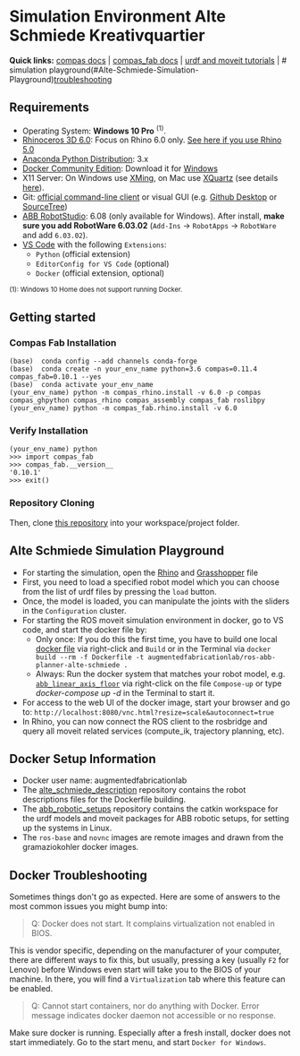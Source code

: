 # Simulation Environment Alte Schmiede Kreativquartier

**Quick links:** [compas docs](https://compas-dev.github.io/main/) | [compas_fab docs](https://gramaziokohler.github.io/compas_fab/latest/) | [urdf and moveit tutorials](https://gramaziokohler.github.io/compas_fab/latest/examples/03_backends_ros/07_ros_create_urdf_ur5_with_measurement_tool.html) | # simulation playground(#Alte-Schmiede-Simulation-Playground)[troubleshooting](#docker-troubleshooting)

## Requirements

* Operating System: **Windows 10 Pro** <sup>(1)</sup>.
* [Rhinoceros 3D 6.0](https://www.rhino3d.com/): Focus on Rhino 6.0 only. [See here if you use Rhino 5.0](#rhino-50)
* [Anaconda Python Distribution](https://www.anaconda.com/download/): 3.x
* [Docker Community Edition](https://www.docker.com/get-started): Download it for [Windows](https://store.docker.com/editions/community/docker-ce-desktop-windows)
* X11 Server: On Windows use [XMing](https://sourceforge.net/projects/xming/), on Mac use [XQuartz](https://www.xquartz.org/) (see details [here](https://medium.com/@mreichelt/how-to-show-x11-windows-within-docker-on-mac-50759f4b65cb)).
* Git: [official command-line client](https://git-scm.com/) or visual GUI (e.g. [Github Desktop](https://desktop.github.com/) or [SourceTree](https://www.sourcetreeapp.com/))
* [ABB RobotStudio](https://new.abb.com/products/robotics/robotstudio/downloads): 6.08 (only available for Windows). After install, **make sure you add RobotWare 6.03.02** (`Add-Ins` -> `RobotApps` -> `RobotWare` and add `6.03.02`).
* [VS Code](https://code.visualstudio.com/) with the following `Extensions`:
  * `Python` (official extension)
  * `EditorConfig for VS Code` (optional)
  * `Docker` (official extension, optional)

<sup>(1): Windows 10 Home does not support running Docker.</sup>


## Getting started

### Compas Fab Installation
    
    (base)  conda config --add channels conda-forge
    (base)  conda create -n your_env_name python=3.6 compas=0.11.4 compas_fab=0.10.1 --yes
    (base)  conda activate your_env_name
    (your_env_name) python -m compas_rhino.install -v 6.0 -p compas compas_ghpython compas_rhino compas_assembly compas_fab roslibpy
    (your_env_name) python -m compas_fab.rhino.install -v 6.0
    
### Verify Installation

    (your_env_name) python
    >>> import compas_fab
    >>> compas_fab.__version__
    '0.10.1'
    >>> exit()

### Repository Cloning
Then, clone [this repository](https://github.com/augmentedfabricationlab/alte_schmiede) into your workspace/project folder.    

## Alte Schmiede Simulation Playground

* For starting the simulation, open the [Rhino](rhino/robotic_setup_alte_schmiede.3dm) and [Grasshopper](rhino/robotic_setup_alte_schmiede.ghx) file
* First, you need to load a specified robot model which you can choose from the list of urdf files by pressing the `load` button.
* Once, the model is loaded, you can manipulate the joints with the sliders in the `Configuration` cluster.
* For starting the ROS moveit simulation environment in docker, go to VS code, and start the docker file by:
  * Only once: If you do this the first time, you have to build one local [docker file](docker\docker-images\Dockerfile) via right-click and `Build` or in the Terminal via `docker build --rm -f Dockerfile -t augmentedfabricationlab/ros-abb-planner-alte-schmiede .`
  * Always: Run the docker system that matches your robot model, e.g. [`abb_linear_axis_floor`](docker\ros-systems\abb_linear_axis_floor\docker-compose.yml) via right-click on the file `Compose-up` or type *docker-compose up -d* in the Terminal to start it.
* For access to the web UI of the docker image, start your browser and go to:
      `http://localhost:8080/vnc.html?resize=scale&autoconnect=true`
* In Rhino, you can now connect the ROS client to the rosbridge and query all moveit related services (compute_ik, trajectory planning, etc).


## Docker Setup Information
* Docker user name: augmentedfabricationlab
* The [alte_schmiede_description](https://github.com/augmentedfabricationlab/alte_schmiede_description.git) repository contains the robot descriptions files for the Dockerfile building.
* The [abb_robotic_setups](https://github.com/augmentedfabricationlab/abb_robotic_setups.git) repository contains the catkin workspace for the urdf models and moveit packages for ABB robotic setups, for setting up the systems in Linux.
* The `ros-base` and `novnc` images are remote images and drawn from the gramaziokohler docker images.

## Docker Troubleshooting

Sometimes things don't go as expected. Here are some of answers to the most common issues you might bump into:

> Q: Docker does not start. It complains virtualization not enabled in BIOS.

This is vendor specific, depending on the manufacturer of your computer, there are different ways to fix this, but usually, pressing a key (usually `F2` for Lenovo) before Windows even start will take you to the BIOS of your machine. In there, you will find a `Virtualization` tab where this feature can be enabled.

> Q: Cannot start containers, nor do anything with Docker. Error message indicates docker daemon not accessible or no response.

Make sure docker is running. Especially after a fresh install, docker does not start immediately. Go to the start menu, and start `Docker for Windows`.


